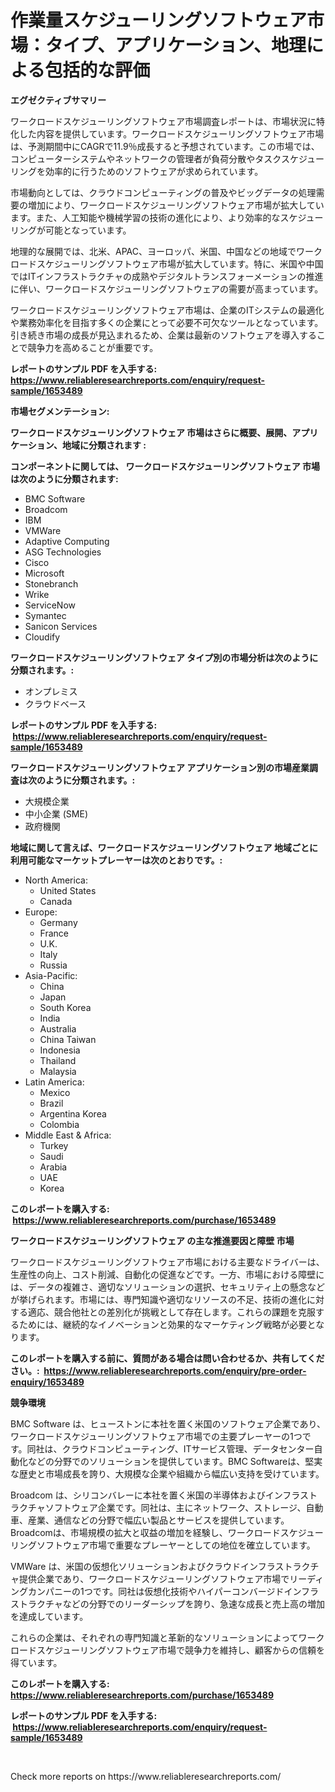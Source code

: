<p><h1>作業量スケジューリングソフトウェア市場：タイプ、アプリケーション、地理による包括的な評価</h1></p><p><strong>エグゼクティブサマリー</strong></p>
<p><p>ワークロードスケジューリングソフトウェア市場調査レポートは、市場状況に特化した内容を提供しています。ワークロードスケジューリングソフトウェア市場は、予測期間中にCAGRで11.9％成長すると予想されています。この市場では、コンピューターシステムやネットワークの管理者が負荷分散やタスクスケジューリングを効率的に行うためのソフトウェアが求められています。</p><p>市場動向としては、クラウドコンピューティングの普及やビッグデータの処理需要の増加により、ワークロードスケジューリングソフトウェア市場が拡大しています。また、人工知能や機械学習の技術の進化により、より効率的なスケジューリングが可能となっています。</p><p>地理的な展開では、北米、APAC、ヨーロッパ、米国、中国などの地域でワークロードスケジューリングソフトウェア市場が拡大しています。特に、米国や中国ではITインフラストラクチャの成熟やデジタルトランスフォーメーションの推進に伴い、ワークロードスケジューリングソフトウェアの需要が高まっています。</p><p>ワークロードスケジューリングソフトウェア市場は、企業のITシステムの最適化や業務効率化を目指す多くの企業にとって必要不可欠なツールとなっています。引き続き市場の成長が見込まれるため、企業は最新のソフトウェアを導入することで競争力を高めることが重要です。</p></p>
<p><strong>レポートのサンプル PDF を入手する: <a href="https://www.reliableresearchreports.com/enquiry/request-sample/1653489">https://www.reliableresearchreports.com/enquiry/request-sample/1653489</a></strong></p>
<p><strong>市場セグメンテーション:</strong></p>
<p><strong> ワークロードスケジューリングソフトウェア 市場はさらに概要、展開、アプリケーション、地域に分類されます :</strong></p>
<p><strong>コンポーネントに関しては、 ワークロードスケジューリングソフトウェア 市場は次のように分類されます: &nbsp;</strong></p>
<p><ul><li>BMC Software</li><li>Broadcom</li><li>IBM</li><li>VMWare</li><li>Adaptive Computing</li><li>ASG Technologies</li><li>Cisco</li><li>Microsoft</li><li>Stonebranch</li><li>Wrike</li><li>ServiceNow</li><li>Symantec</li><li>Sanicon Services</li><li>Cloudify</li></ul></p>
<p><strong> ワークロードスケジューリングソフトウェア タイプ別の市場分析は次のように分類されます。:</strong></p>
<p><ul><li>オンプレミス</li><li>クラウドベース</li></ul></p>
<p><strong>レポートのサンプル PDF を入手する: &nbsp;<a href="https://www.reliableresearchreports.com/enquiry/request-sample/1653489">https://www.reliableresearchreports.com/enquiry/request-sample/1653489</a></strong></p>
<p><strong> ワークロードスケジューリングソフトウェア アプリケーション別の市場産業調査は次のように分類されます。:</strong></p>
<p><ul><li>大規模企業</li><li>中小企業 (SME)</li><li>政府機関</li></ul></p>
<p><strong>地域に関して言えば、ワークロードスケジューリングソフトウェア 地域ごとに利用可能なマーケットプレーヤーは次のとおりです。:</strong></p>
<p><ul>
    <li>
        North America:
        <ul>
            <li>United States</li>
            <li>Canada</li>
        </ul>
    </li>
    <li>
        Europe:
        <ul>
            <li>Germany</li>
            <li>France</li>
            <li>U.K.</li>
            <li>Italy</li>
            <li>Russia</li>
        </ul>
    </li>
    <li>
        Asia-Pacific:
        <ul>
            <li>China</li>
            <li>Japan</li>
            <li>South Korea</li>
            <li>India</li>
            <li>Australia</li>
            <li>China Taiwan</li>
            <li>Indonesia</li>
            <li>Thailand</li>
            <li>Malaysia</li>
        </ul>
    </li>
    <li>
        Latin America:
        <ul>
            <li>Mexico</li>
            <li>Brazil</li>
            <li>Argentina Korea</li>
            <li>Colombia</li>
        </ul>
    </li>
    <li>
        Middle East & Africa:
        <ul>
            <li>Turkey</li>
            <li>Saudi</li>
            <li>Arabia</li>
            <li>UAE</li>
            <li>Korea</li>
        </ul>
    </li>
    </ul></p>
<p><strong>このレポートを購入する: &nbsp;<a href="https://www.reliableresearchreports.com/purchase/1653489">https://www.reliableresearchreports.com/purchase/1653489</a></strong></p>
<p><strong>ワークロードスケジューリングソフトウェア の主な推進要因と障壁 市場</strong></p>
<p><p>ワークロードスケジューリングソフトウェア市場における主要なドライバーは、生産性の向上、コスト削減、自動化の促進などです。一方、市場における障壁には、データの複雑さ、適切なソリューションの選択、セキュリティ上の懸念などが挙げられます。市場には、専門知識や適切なリソースの不足、技術の進化に対する適応、競合他社との差別化が挑戦として存在します。これらの課題を克服するためには、継続的なイノベーションと効果的なマーケティング戦略が必要となります。</p></p>
<p><strong>このレポートを購入する前に、質問がある場合は問い合わせるか、共有してください。:&nbsp; <a href="https://www.reliableresearchreports.com/enquiry/pre-order-enquiry/1653489">https://www.reliableresearchreports.com/enquiry/pre-order-enquiry/1653489</a></strong></p>
<p><strong>競争環境</strong></p>
<p><p>BMC Software は、ヒューストンに本社を置く米国のソフトウェア企業であり、ワークロードスケジューリングソフトウェア市場での主要プレーヤーの1つです。同社は、クラウドコンピューティング、ITサービス管理、データセンター自動化などの分野でのソリューションを提供しています。BMC Softwareは、堅実な歴史と市場成長を誇り、大規模な企業や組織から幅広い支持を受けています。</p><p>Broadcom は、シリコンバレーに本社を置く米国の半導体およびインフラストラクチャソフトウェア企業です。同社は、主にネットワーク、ストレージ、自動車、産業、通信などの分野で幅広い製品とサービスを提供しています。Broadcomは、市場規模の拡大と収益の増加を経験し、ワークロードスケジューリングソフトウェア市場で重要なプレーヤーとしての地位を確立しています。</p><p>VMWare は、米国の仮想化ソリューションおよびクラウドインフラストラクチャ提供企業であり、ワークロードスケジューリングソフトウェア市場でリーディングカンパニーの1つです。同社は仮想化技術やハイパーコンバージドインフラストラクチャなどの分野でのリーダーシップを誇り、急速な成長と売上高の増加を達成しています。</p><p>これらの企業は、それぞれの専門知識と革新的なソリューションによってワークロードスケジューリングソフトウェア市場で競争力を維持し、顧客からの信頼を得ています。</p></p>
<p><strong>このレポートを購入する: &nbsp; <a href="https://www.reliableresearchreports.com/purchase/1653489">https://www.reliableresearchreports.com/purchase/1653489</a></strong></p>
<p><strong>レポートのサンプル PDF を入手する: &nbsp;<a href="https://www.reliableresearchreports.com/enquiry/request-sample/1653489">https://www.reliableresearchreports.com/enquiry/request-sample/1653489</a></strong><strong></strong></p>
<p>&nbsp;</p>
<p>Check more reports on https://www.reliableresearchreports.com/</p>